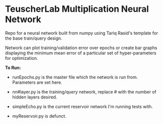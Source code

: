 # TeuscherLab Multiplication Neural Network

Repo for a neural network built from numpy using Tariq Rasid's template for the base train/query design.    

Network can plot training/validation error over epochs or create bar graphs displaying the minimum mean error of a particular set of hyper-parameters for optimization.

**To Run:**
- runEpochs.py is the master file which the network is run from. Parameters are set here.
- nn#layer.py is the training/query network, replace # with the number of hidden layers desired.
- simpleEcho.py is the current reservoir network I'm running tests with.

- myReservoir.py is defunct.


